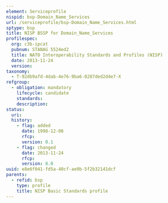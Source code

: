 ```yaml
---
element: Serviceprofile
nispid: bsp-Domain_Name_Services
url: /serviceprofile/bsp-Domain_Name_Services.html
sptype: bsp
title: NISP BSSP for Domain_Name_Services
profilespec:
  org: c3b-ipcat
  pubnum: STANAG 5524ed2
  title: NATO Interoperability Standards and Profiles (NISP)
  date: 2013-11-24
  version: 
taxonomy:
  - T-92db9afd-4dab-4e76-9ba6-0287ded2d4e7-X
refgroup:
  - obligation: mandatory
    lifecycle: candidate
    standards: 
    description: 
status:
  uri: 
  history: 
    - flag: added
      date: 1998-12-08
      rfcp: 
      version: 0.1
    - flag: changed
      date: 2013-11-24
      rfcp: 
      version: 8.0
uuid: e8e6f041-fd5a-40cf-ae9b-5f2b32141dcf
parents:
  - refid: bsp
    type: profile
    title: NISP Basic Standards profile
---
```

